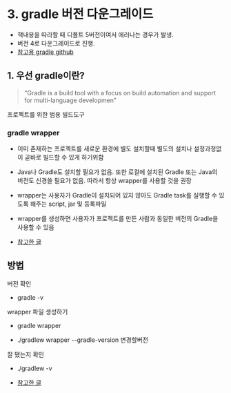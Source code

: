 # 3. gradle 버전 다운그레이드

- 책내용을 따라할 때 디폴트 5버전이여서 에러나는 경우가 발생. 
- 버전 4로 다운그레이드로 진행. 
- [참고용 gradle github](https://github.com/gradle/gradle)

## 1. 우선 gradle이란? 

> "Gradle is a build tool with a focus on build automation and support for multi-language developmen" 

프로젝트를 위한 범용 빌드도구

###  gradle wrapper
- 이미 존재하는 프로젝트를 새로운 환경에 별도 설치할때 별도의 설치나 설정과정없이 곧바로 빌드할 수 있게 하기위함
- Java나 Gradle도 설치할 필요가 없음. 또한 로컬에 설치된 Gradle 또는 Java의 버전도 신경쓸 필요가 없음. 따라서 항상 wrapper를 사용할 것을 권장 
- wrapper는 사용자가 Gradle이 설치되어 있지 않아도 Gradle task를 실행할 수 있도록 해주는 script, jar 및 등록파일 
- wrapper를 생성하면 사용자가 프로젝트를 만든 사람과 동일한 버전의 Gradle을 사용할 수 있음 

- [참고한 글 ](https://velog.io/@hwany/gradle)

## 방법 
버전 확인 
- gradle -v

wrapper 파일 생성하기
- gradle wrapper

- ./gradlew wrapper --gradle-version 변경할버전

잘 됐는지 확인
- ./gradlew -v


- [참고한 글 ](https://velog.io/@deepen/%EC%8A%A4%ED%94%84%EB%A7%81%EB%B6%80%ED%8A%B8-Gradle-%EB%B2%84%EC%A0%84-%EB%B3%80%EA%B2%BD%ED%95%98%EA%B8%B0)
